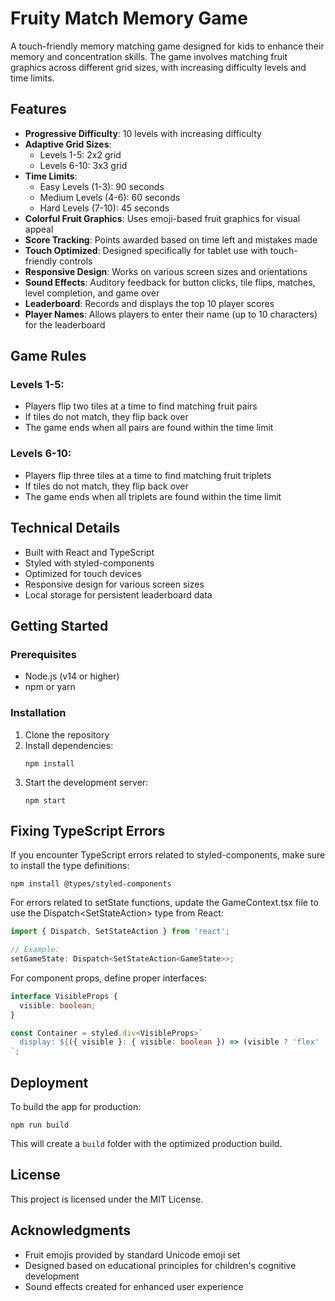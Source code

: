 # Fruity Match Memory Game

A touch-friendly memory matching game designed for kids to enhance their memory and concentration skills. The game involves matching fruit graphics across different grid sizes, with increasing difficulty levels and time limits.

## Features

- **Progressive Difficulty**: 10 levels with increasing difficulty
- **Adaptive Grid Sizes**: 
  - Levels 1-5: 2x2 grid
  - Levels 6-10: 3x3 grid
- **Time Limits**: 
  - Easy Levels (1-3): 90 seconds
  - Medium Levels (4-6): 60 seconds
  - Hard Levels (7-10): 45 seconds
- **Colorful Fruit Graphics**: Uses emoji-based fruit graphics for visual appeal
- **Score Tracking**: Points awarded based on time left and mistakes made
- **Touch Optimized**: Designed specifically for tablet use with touch-friendly controls
- **Responsive Design**: Works on various screen sizes and orientations
- **Sound Effects**: Auditory feedback for button clicks, tile flips, matches, level completion, and game over
- **Leaderboard**: Records and displays the top 10 player scores
- **Player Names**: Allows players to enter their name (up to 10 characters) for the leaderboard

## Game Rules

### Levels 1-5:
- Players flip two tiles at a time to find matching fruit pairs
- If tiles do not match, they flip back over
- The game ends when all pairs are found within the time limit

### Levels 6-10:
- Players flip three tiles at a time to find matching fruit triplets
- If tiles do not match, they flip back over
- The game ends when all triplets are found within the time limit

## Technical Details

- Built with React and TypeScript
- Styled with styled-components
- Optimized for touch devices
- Responsive design for various screen sizes
- Local storage for persistent leaderboard data

## Getting Started

### Prerequisites

- Node.js (v14 or higher)
- npm or yarn

### Installation

1. Clone the repository
2. Install dependencies:
   ```
   npm install
   ```
3. Start the development server:
   ```
   npm start
   ```

## Fixing TypeScript Errors

If you encounter TypeScript errors related to styled-components, make sure to install the type definitions:

```
npm install @types/styled-components
```

For errors related to setState functions, update the GameContext.tsx file to use the Dispatch<SetStateAction<T>> type from React:

```typescript
import { Dispatch, SetStateAction } from 'react';

// Example:
setGameState: Dispatch<SetStateAction<GameState>>;
```

For component props, define proper interfaces:

```typescript
interface VisibleProps {
  visible: boolean;
}

const Container = styled.div<VisibleProps>`
  display: ${({ visible }: { visible: boolean }) => (visible ? 'flex' : 'none')};
`;
```

## Deployment

To build the app for production:

```
npm run build
```

This will create a `build` folder with the optimized production build.

## License

This project is licensed under the MIT License.

## Acknowledgments

- Fruit emojis provided by standard Unicode emoji set
- Designed based on educational principles for children's cognitive development
- Sound effects created for enhanced user experience
